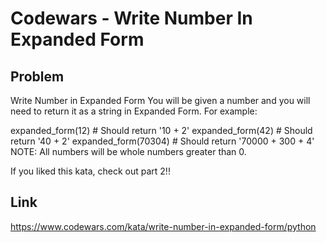 # Codewars - Write Number In Expanded Form

## Problem
Write Number in Expanded Form
You will be given a number and you will need to return it as a string in Expanded Form. For example:

expanded_form(12) # Should return '10 + 2'
expanded_form(42) # Should return '40 + 2'
expanded_form(70304) # Should return '70000 + 300 + 4'
NOTE: All numbers will be whole numbers greater than 0.

If you liked this kata, check out part 2!!
## Link
https://www.codewars.com/kata/write-number-in-expanded-form/python
